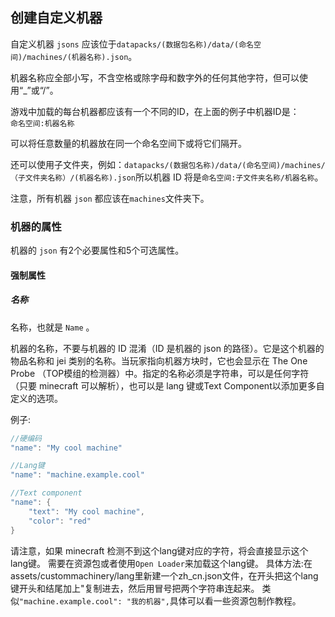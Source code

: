 ## 创建自定义机器
自定义机器 ```jsons``` 应该位于```datapacks/(数据包名称)/data/(命名空间)/machines/(机器名称).json```。  

机器名称应全部小写，不含空格或除字母和数字外的任何其他字符，但可以使用“_”或“/”。
  
游戏中加载的每台机器都应该有一个不同的ID，在上面的例子中机器ID是：  
```命名空间:机器名称```

可以将任意数量的机器放在同一个命名空间下或将它们隔开。

还可以使用子文件夹，例如：```datapacks/(数据包名称)/data/(命名空间)/machines/（子文件夹名称）/(机器名称).json```所以机器 ID 将是```命名空间:子文件夹名称/机器名称```。 

注意，所有机器 ```json``` 都应该在```machines```文件夹下。

### 机器的属性
机器的 ```json``` 有2个必要属性和5个可选属性。

#### 强制属性

##### 名称

名称，也就是 ```Name``` 。

机器的名称，不要与机器的 ID 混淆（ID 是机器的 json 的路径）。它是这个机器的物品名称和 jei 类别的名称。当玩家指向机器方块时，它也会显示在 The One Probe （TOP模组的检测器）中。指定的名称必须是字符串，可以是任何字符（只要 minecraft 可以解析），也可以是 lang 键或Text Component以添加更多自定义的选项。  

例子:
```java
//硬编码
"name": "My cool machine"

//Lang键
"name": "machine.example.cool"

//Text component
"name": {
    "text": "My cool machine",
    "color": "red"
}
```
请注意，如果 minecraft 检测不到这个lang键对应的字符，将会直接显示这个lang键。
需要在资源包或者使用```Open Loader```来加载这个lang键。
具体方法:在assets/custommachinery/lang里新建一个zh_cn.json文件，在开头把这个lang键开头和结尾加上"复制进去，然后用冒号把两个字符串连起来。
类似```"machine.example.cool": "我的机器",```具体可以看一些资源包制作教程。

